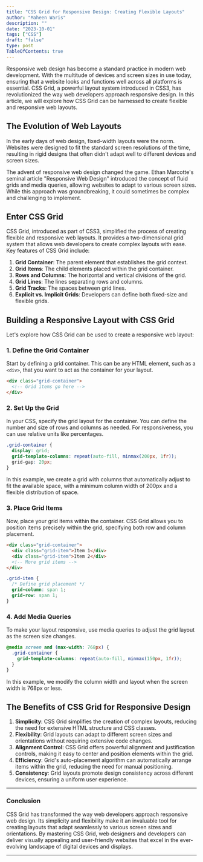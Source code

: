 ```yaml
---
title: "CSS Grid for Responsive Design: Creating Flexible Layouts"
author: "Maheen Waris"
description: ""
date: "2023-10-01"
tags: ["CSS"]
draft: "false"
type: post
TableOfContents: true
---
```


Responsive web design has become a standard practice in modern web development. With the multitude of devices and screen sizes in use today, ensuring that a website looks and functions well across all platforms is essential. CSS Grid, a powerful layout system introduced in CSS3, has revolutionized the way web developers approach responsive design. In this article, we will explore how CSS Grid can be harnessed to create flexible and responsive web layouts.

## The Evolution of Web Layouts

In the early days of web design, fixed-width layouts were the norm. Websites were designed to fit the standard screen resolutions of the time, resulting in rigid designs that often didn't adapt well to different devices and screen sizes.

The advent of responsive web design changed the game. Ethan Marcotte's seminal article "Responsive Web Design" introduced the concept of fluid grids and media queries, allowing websites to adapt to various screen sizes. While this approach was groundbreaking, it could sometimes be complex and challenging to implement.

## Enter CSS Grid

CSS Grid, introduced as part of CSS3, simplified the process of creating flexible and responsive web layouts. It provides a two-dimensional grid system that allows web developers to create complex layouts with ease. Key features of CSS Grid include:

1. **Grid Container**: The parent element that establishes the grid context.
2. **Grid Items**: The child elements placed within the grid container.
3. **Rows and Columns**: The horizontal and vertical divisions of the grid.
4. **Grid Lines**: The lines separating rows and columns.
5. **Grid Tracks**: The spaces between grid lines.
6. **Explicit vs. Implicit Grids**: Developers can define both fixed-size and flexible grids.

## Building a Responsive Layout with CSS Grid

Let's explore how CSS Grid can be used to create a responsive web layout:

### 1. Define the Grid Container

Start by defining a grid container. This can be any HTML element, such as a `<div>`, that you want to act as the container for your layout.

```html
<div class="grid-container">
  <!-- Grid items go here -->
</div>
```

### 2. Set Up the Grid

In your CSS, specify the grid layout for the container. You can define the number and size of rows and columns as needed. For responsiveness, you can use relative units like percentages.

```css
.grid-container {
  display: grid;
  grid-template-columns: repeat(auto-fill, minmax(200px, 1fr));
  grid-gap: 20px;
}
```

In this example, we create a grid with columns that automatically adjust to fit the available space, with a minimum column width of 200px and a flexible distribution of space.

### 3. Place Grid Items

Now, place your grid items within the container. CSS Grid allows you to position items precisely within the grid, specifying both row and column placement.

```html
<div class="grid-container">
  <div class="grid-item">Item 1</div>
  <div class="grid-item">Item 2</div>
  <!-- More grid items -->
</div>
```

```css
.grid-item {
  /* Define grid placement */
  grid-column: span 1;
  grid-row: span 1;
}
```

### 4. Add Media Queries

To make your layout responsive, use media queries to adjust the grid layout as the screen size changes.

```css
@media screen and (max-width: 768px) {
  .grid-container {
    grid-template-columns: repeat(auto-fill, minmax(150px, 1fr));
  }
}
```

In this example, we modify the column width and layout when the screen width is 768px or less.

## The Benefits of CSS Grid for Responsive Design

1. **Simplicity**: CSS Grid simplifies the creation of complex layouts, reducing the need for extensive HTML structure and CSS classes.
2. **Flexibility**: Grid layouts can adapt to different screen sizes and orientations without requiring extensive code changes.
3. **Alignment Control**: CSS Grid offers powerful alignment and justification controls, making it easy to center and position elements within the grid.
4. **Efficiency**: Grid's auto-placement algorithm can automatically arrange items within the grid, reducing the need for manual positioning.
5. **Consistency**: Grid layouts promote design consistency across different devices, ensuring a uniform user experience.

<hr>

### Conclusion

CSS Grid has transformed the way web developers approach responsive web design. Its simplicity and flexibility make it an invaluable tool for creating layouts that adapt seamlessly to various screen sizes and orientations. By mastering CSS Grid, web designers and developers can deliver visually appealing and user-friendly websites that excel in the ever-evolving landscape of digital devices and displays.

<script src="https://utteranc.es/client.js"
        repo="maheenwaris/Website"
        issue-term="pathname"
        theme="github-dark"
        crossorigin="anonymous"
        async>
</script>

---
